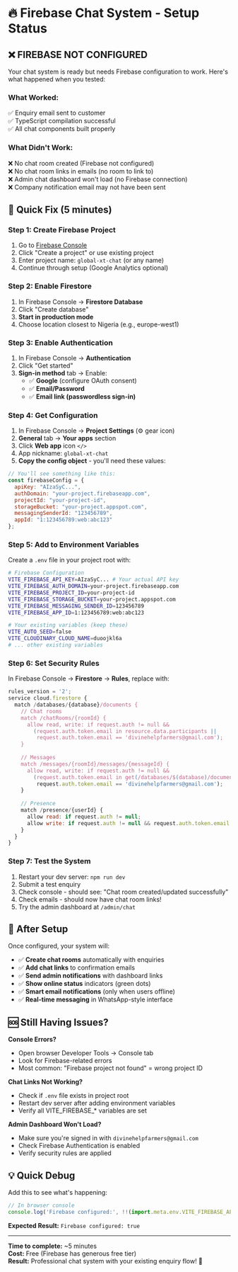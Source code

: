 # 🔥 Firebase Chat System - Setup Status

## ❌ **FIREBASE NOT CONFIGURED**

Your chat system is ready but needs Firebase configuration to work. Here's what happened when you tested:

### **What Worked:**
✅ Enquiry email sent to customer  
✅ TypeScript compilation successful  
✅ All chat components built properly  

### **What Didn't Work:**
❌ No chat room created (Firebase not configured)  
❌ No chat room links in emails (no room to link to)  
❌ Admin chat dashboard won't load (no Firebase connection)  
❌ Company notification email may not have been sent  

## 🚀 **Quick Fix (5 minutes)**

### **Step 1: Create Firebase Project**
1. Go to [Firebase Console](https://console.firebase.google.com/)
2. Click "Create a project" or use existing project
3. Enter project name: `global-xt-chat` (or any name)
4. Continue through setup (Google Analytics optional)

### **Step 2: Enable Firestore**
1. In Firebase Console → **Firestore Database**
2. Click "Create database"
3. **Start in production mode**
4. Choose location closest to Nigeria (e.g., europe-west1)

### **Step 3: Enable Authentication**
1. In Firebase Console → **Authentication**
2. Click "Get started"
3. **Sign-in method** tab → Enable:
   - ✅ **Google** (configure OAuth consent)
   - ✅ **Email/Password** 
   - ✅ **Email link (passwordless sign-in)**

### **Step 4: Get Configuration**
1. In Firebase Console → **Project Settings** (⚙️ gear icon)
2. **General** tab → **Your apps** section
3. Click **Web app** icon `</>`
4. App nickname: `global-xt-chat`
5. **Copy the config object** - you'll need these values:

```javascript
// You'll see something like this:
const firebaseConfig = {
  apiKey: "AIzaSyC...",
  authDomain: "your-project.firebaseapp.com",
  projectId: "your-project-id", 
  storageBucket: "your-project.appspot.com",
  messagingSenderId: "123456789",
  appId: "1:123456789:web:abc123"
};
```

### **Step 5: Add to Environment Variables**
Create a `.env` file in your project root with:

```bash
# Firebase Configuration
VITE_FIREBASE_API_KEY=AIzaSyC... # Your actual API key
VITE_FIREBASE_AUTH_DOMAIN=your-project.firebaseapp.com
VITE_FIREBASE_PROJECT_ID=your-project-id  
VITE_FIREBASE_STORAGE_BUCKET=your-project.appspot.com
VITE_FIREBASE_MESSAGING_SENDER_ID=123456789
VITE_FIREBASE_APP_ID=1:123456789:web:abc123

# Your existing variables (keep these)
VITE_AUTO_SEED=false
VITE_CLOUDINARY_CLOUD_NAME=duoojkl6a
# ... other existing variables
```

### **Step 6: Set Security Rules**
In Firebase Console → **Firestore** → **Rules**, replace with:

```javascript
rules_version = '2';
service cloud.firestore {
  match /databases/{database}/documents {
    // Chat rooms
    match /chatRooms/{roomId} {
      allow read, write: if request.auth != null && 
        (request.auth.token.email in resource.data.participants ||
         request.auth.token.email == 'divinehelpfarmers@gmail.com');
    }
    
    // Messages  
    match /messages/{roomId}/messages/{messageId} {
      allow read, write: if request.auth != null && 
        (request.auth.token.email in get(/databases/$(database)/documents/chatRooms/$(roomId)).data.participants ||
         request.auth.token.email == 'divinehelpfarmers@gmail.com');
    }
    
    // Presence
    match /presence/{userId} {
      allow read: if request.auth != null;
      allow write: if request.auth != null && request.auth.token.email != null;
    }
  }
}
```

### **Step 7: Test the System**
1. Restart your dev server: `npm run dev`
2. Submit a test enquiry
3. Check console - should see: "Chat room created/updated successfully"  
4. Check emails - should now have chat room links! 
5. Try the admin dashboard at `/admin/chat`

## 🎯 **After Setup**

Once configured, your system will:
- ✅ **Create chat rooms** automatically with enquiries
- ✅ **Add chat links** to confirmation emails  
- ✅ **Send admin notifications** with dashboard links
- ✅ **Show online status** indicators (green dots)
- ✅ **Smart email notifications** (only when users offline)
- ✅ **Real-time messaging** in WhatsApp-style interface

## 🆘 **Still Having Issues?**

**Console Errors?**
- Open browser Developer Tools → Console tab
- Look for Firebase-related errors
- Most common: "Firebase project not found" = wrong project ID

**Chat Links Not Working?**  
- Check if `.env` file exists in project root
- Restart dev server after adding environment variables
- Verify all VITE_FIREBASE_* variables are set

**Admin Dashboard Won't Load?**
- Make sure you're signed in with `divinehelpfarmers@gmail.com`
- Check Firebase Authentication is enabled
- Verify security rules are applied

## 💡 **Quick Debug**

Add this to see what's happening:
```javascript
// In browser console
console.log('Firebase configured:', !!(import.meta.env.VITE_FIREBASE_API_KEY));
```

**Expected Result:** `Firebase configured: true`

---

**Time to complete:** ~5 minutes  
**Cost:** Free (Firebase has generous free tier)  
**Result:** Professional chat system with your existing enquiry flow! 🎉